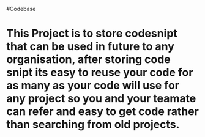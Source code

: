 #Codebase 

<h1>
This Project is to store codesnipt that can be used in future to any organisation,
after storing code snipt its easy to reuse your code for as many as your code will use for any project so you and your teamate can refer and easy to get code rather than searching from old projects. </h1>

